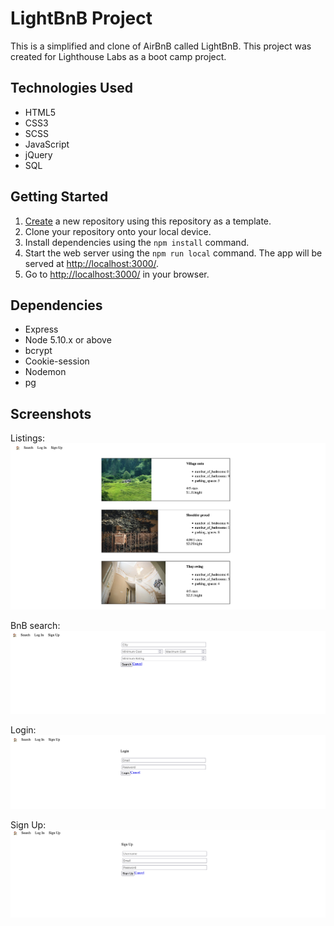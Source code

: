 # LightBnB Project

This is a simplified and clone of AirBnB called LightBnB. This project was created for Lighthouse Labs as a boot camp project.

## Technologies Used

- HTML5
- CSS3
- SCSS
- JavaScript
- jQuery
- SQL

## Getting Started

1. [Create](https://docs.github.com/en/repositories/creating-and-managing-repositories/creating-a-repository-from-a-template) a new repository using this repository as a template.
2. Clone your repository onto your local device.
3. Install dependencies using the `npm install` command.
4. Start the web server using the `npm run local` command. The app will be served at <http://localhost:3000/>.
5. Go to <http://localhost:3000/> in your browser.

## Dependencies

- Express
- Node 5.10.x or above
- bcrypt
- Cookie-session
- Nodemon
- pg

## Screenshots
Listings:
![Listings](https://github.com/ricomortus/LightBnB/blob/main/docs/Listings.png)

BnB search:
![BnB Search](https://github.com/ricomortus/LightBnB/blob/main/docs/BnB%20search.png?raw=true)

Login: 
![Login](https://github.com/ricomortus/LightBnB/blob/main/docs/Login.png?raw=true)

Sign Up:
![Sign Up](https://github.com/ricomortus/LightBnB/blob/main/docs/Sign%20up.png?raw=true)
